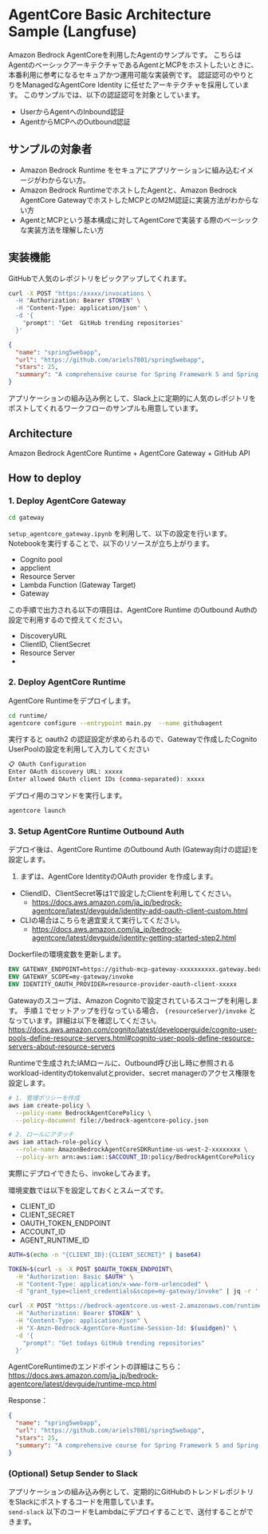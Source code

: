 # AgentCore Basic Architecture Sample (Langfuse)
Amazon Bedrock AgentCoreを利用したAgentのサンプルです。
こちらはAgentのベーシックアーキテクチャであるAgentとMCPをホストしたいときに、本番利用に参考になるセキュアかつ運用可能な実装例です。
認証認可のやりとりをManagedなAgentCore Identity に任せたアーキテクチャを採用しています。
このサンプルでは、以下の認証認可を対象としています。

* UserからAgentへのInbound認証
* AgentからMCPへのOutbound認証

## サンプルの対象者
* Amazon Bedrock Runtime をセキュアにアプリケーションに組み込むイメージがわからない方。
* Amazon Bedrock RuntimeでホストしたAgentと、Amazon Bedrock AgentCore GatewayでホストしたMCPとのM2M認証に実装方法がわからない方
* AgentとMCPという基本構成に対してAgentCoreで実装する際のベーシックな実装方法を理解したい方


## 実装機能
GitHubで人気のレポジトリをピックアップしてくれます。

```bash
curl -X POST "https:/xxxxx/invocations \
  -H "Authorization: Bearer $TOKEN" \
  -H "Content-Type: application/json" \
  -d '{
    "prompt": "Get  GitHub trending repositories"
  }'
```

```json
{
  "name": "spring5webapp",
  "url": "https://github.com/ariels7801/spring5webapp",
  "stars": 25,
  "summary": "A comprehensive course for Spring Framework 5 and Spring Boot 2 development. Covers web development, Spring MVC, Spring Data JPA, Hibernate, Thymeleaf, reactive programming, and best practices like Test Driven Development (TDD) and Continuous Integration."
}
```

アプリケーションの組み込み例として、Slack上に定期的に人気のレポジトリをポストしてくれるワークフローのサンプルも用意しています。


## Architecture
Amazon Bedrock AgentCore Runtime + AgentCore Gateway + GitHub API 


## How to deploy


### 1. Deploy AgentCore Gateway

```bash
cd gateway
```

`setup_agentcore_gateway.ipynb` を利用して、以下の設定を行います。
Notebookを実行することで、以下のリソースが立ち上がります。


* Cognito pool
* appclient 
* Resource Server 
* Lambda Function (Gateway Target)
* Gateway 

この手順で出力される以下の項目は、AgentCore Runtime のOutbound Authの設定で利用するので控えてください。

* DiscoveryURL
* ClientID, ClientSecret
* Resource Server 
* 

### 2. Deploy AgentCore Runtime

AgentCore Runtimeをデプロイします。

```bash
cd runtime/
agentcore configure --entrypoint main.py  --name githubagent
```

実行すると oauth2 の認証設定が求められるので、Gatewayで作成したCognito UserPoolの設定を利用して入力してください

```bash
📋 OAuth Configuration
Enter OAuth discovery URL: xxxxx
Enter allowed OAuth client IDs (comma-separated): xxxxx
```

デプロイ用のコマンドを実行します。

```bash
agentcore launch
```


### 3. Setup AgentCore Runtime Outbound Auth
デプロイ後は、AgentCore Runtime のOutbound Auth (Gateway向けの認証)を設定します。


1. まずは、AgentCore IdentityのOAuth provider を作成します。


* CliendID、ClientSecret等は1で設定したClientを利用してください。  
  * https://docs.aws.amazon.com/ja_jp/bedrock-agentcore/latest/devguide/identity-add-oauth-client-custom.html
* CLIの場合はこちらを適宜変えて実行してください。  
  * https://docs.aws.amazon.com/ja_jp/bedrock-agentcore/latest/devguide/identity-getting-started-step2.html

Dockerfileの環境変数を更新します。

```dockerfile
ENV GATEWAY_ENDPOINT=https://github-mcp-gateway-xxxxxxxxxx.gateway.bedrock-agentcore.us-west-2.amazonaws.com
ENV GATEWAY_SCOPE=my-gateway/invoke
ENV IDENTITY_OAUTH_PROVIDER=resource-provider-oauth-client-xxxxx

```

Gatewayのスコープは、Amazon Cognitoで設定されているスコープを利用します。
手順１でセットアップを行なっている場合、 `{resourceServer}/invoke` となっています。詳細は以下を確認してください。
https://docs.aws.amazon.com/cognito/latest/developerguide/cognito-user-pools-define-resource-servers.html#cognito-user-pools-define-resource-servers-about-resource-servers


Runtimeで生成されたIAMロールに、Outbound呼び出し時に参照される workload-identityのtokenvalutとprovider、secret managerのアクセス権限を設定します。


```bash
# 1. 管理ポリシーを作成
aws iam create-policy \
  --policy-name BedrockAgentCorePolicy \
  --policy-document file://bedrock-agentcore-policy.json

# 2. ロールにアタッチ
aws iam attach-role-policy \
  --role-name AmazonBedrockAgentCoreSDKRuntime-us-west-2-xxxxxxxx \
  --policy-arn arn:aws:iam::$ACCOUNT_ID:policy/BedrockAgentCorePolicy
```


実際にデプロイできたら、invokeしてみます。

環境変数では以下を設定しておくとスムーズです。

* CLIENT_ID
* CLIENT_SECRET
* OAUTH_TOKEN_ENDPOINT
* ACCOUNT_ID
* AGENT_RUNTIME_ID

```bash
AUTH=$(echo -n "{CLIENT_ID}:{CLIENT_SECRET}" | base64)
```

```bash
TOKEN=$(curl -s -X POST $OAUTH_TOKEN_ENDPOINT\
  -H "Authorization: Basic $AUTH" \
  -H "Content-Type: application/x-www-form-urlencoded" \
  -d "grant_type=client_credentials&scope=my-gateway/invoke" | jq -r '.access_token')
```

```bash
curl -X POST "https://bedrock-agentcore.us-west-2.amazonaws.com/runtimes/arn%3Aaws%3Abedrock-agentcore%3Aus-west-2%3A$ACCOUNT_ID%3Aruntime%2F$AGENT_RUNTIME_ID/invocations?qualifier=DEFAULT" \
  -H "Authorization: Bearer $TOKEN" \
  -H "Content-Type: application/json" \
  -H "X-Amzn-Bedrock-AgentCore-Runtime-Session-Id: $(uuidgen)" \
  -d '{
    "prompt": "Get todays GitHub trending repositories"
  }'
```

AgentCoreRuntimeのエンドポイントの詳細はこちら：  
https://docs.aws.amazon.com/ja_jp/bedrock-agentcore/latest/devguide/runtime-mcp.html

Response：

```json
{
  "name": "spring5webapp",
  "url": "https://github.com/ariels7801/spring5webapp",
  "stars": 25,
  "summary": "A comprehensive course for Spring Framework 5 and Spring Boot 2 development. Covers web development, Spring MVC, Spring Data JPA, Hibernate, Thymeleaf, reactive programming, and best practices like Test Driven Development (TDD) and Continuous Integration."
}
```

### (Optional) Setup Sender to Slack 
アプリケーションの組み込み例として、定期的にGitHubのトレンドレポジトリをSlackにポストするコードを用意しています。   
`send-slack` 以下のコードをLambdaにデプロイすることで、送付することができます。


